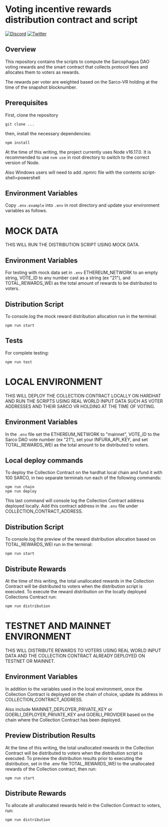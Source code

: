 # Voting incentive rewards distribution contract and script

[![Discord](https://img.shields.io/discord/753398645507883099?color=768AD4&label=discord)](https://discord.com/channels/753398645507883099/)
[![Twitter](https://img.shields.io/twitter/follow/sarcophagusio?style=social)](https://twitter.com/sarcophagusio)

## Overview

This repository contains the scripts to compute the Sarcophagus DAO voting rewards and the smart contract that collects protocol fees and allocates them to voters as rewards.

The rewards per voter are weighted based on the Sarco-VR holding at the time of the snapshot blocknumber.

## Prerequisites

First, clone the repository

```
git clone ...
```

then, install the necessary dependencies:

```
npm install
```

At the time of this writing, the project currently uses Node v16.17.0. It is recommended to use `nvm use` in root directory to switch to the correct version of Node.

Also Windows users will need to add .npmrc file with the contents script-shell=powershell

## Environment Variables

Copy `.env.example` into `.env` in root directory and update your environment variables as follows.

# MOCK DATA

THIS WILL RUN THE DISTRIBUTION SCRIPT USING MOCK DATA.

## Environment Variables

For testing with mock data set in `.env` ETHEREUM_NETWORK to an empty string, VOTE_ID to any number cast as a string (ex "21"), and TOTAL_REWARDS_WEI as the total amount of rewards to be distributed to voters.

## Distribution Script

To console.log the mock reward distribution allocation run in the terminal:

```
npm run start
```

## Tests

For complete testing:

```
npm run test
```

# LOCAL ENVIRONMENT

THIS WILL DEPLOY THE COLLECTION CONTRACT LOCALLY ON HARDHAT AND RUN THE SCRIPTS USING REAL WORLD INPUT DATA SUCH AS VOTER ADDRESSES AND THEIR SARCO VR HOLDING AT THE TIME OF VOTING.

## Environment Variables

In the `.env` file set the ETHEREUM_NETWORK to "mainnet", VOTE_ID to the Sarco DAO vote number (ex "21"), set your INFURA_API_KEY, and set TOTAL_REWARDS_WEI as the total amount to be distributed to voters.

## Local deploy commands

To deploy the Collection Contract on the hardhat local chain and fund it with 100 SARCO, in two separate terminals run each of the following commands:

```
npm run chain
npm run deploy
```

This last command will console log the Collection Contract address deployed locally. Add this contract address in the `.env` file under COLLECTION_CONTRACT_ADDRESS.

## Distribution Script

To console.log the preview of the reward distribution allocation based on TOTAL_REWARDS_WEI run in the terminal:

```
npm run start
```

## Distribute Rewards

At the time of this writing, the total unallocated rewards in the Collection Contract will be distributed to voters when the distribution script is executed. To execute the reward distribution on the locally deployed Collections Contract run:

```
npm run distribution
```

# TESTNET AND MAINNET ENVIRONMENT

THIS WILL DISTRIBUTE REWARDS TO VOTERS USING REAL WORLD INPUT DATA AND THE COLLECTION CONTRACT ALREADY DEPLOYED ON TESTNET OR MAINNET.

## Environment Variables

In addition to the variables used in the local environment, once the Collection Contract is deployed on the chain of choice, update its address in COLLECTION_CONTRACT_ADDRESS.

Also include MAINNET_DEPLOYER_PRIVATE_KEY or GOERLI_DEPLOYER_PRIVATE_KEY and GOERLI_PROVIDER based on the chain where the Collection Contract has been deployed.

## Preview Distribution Results

At the time of this writing, the total unallocated rewards in the Collection Contract will be distributed to voters when the distribution script is executed. To preview the distribution results prior to executing the distribution, set in the .env file TOTAL_REWARDS_WEI to the unallocated rewards of the Collection contract, then run:

```
npm run start
```

## Distribute Rewards

To allocate all unallocated rewards held in the Collection Contract to voters, run:

```
npm run distribution
```
